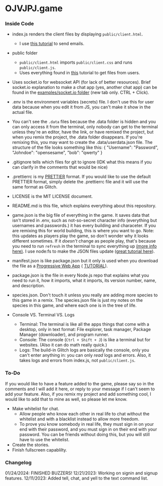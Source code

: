 # OJVJPJ.game

### Inside Code

* index.js renders the client files by displaying `public/client.html`.
  * I use [this tutorial](https://www.w3schools.com/nodejs/nodejs_email.asp) to send emails.
* public folder
  * `public/client.html` imports `public/client.css` and runs `public/client.js`.
  * Uses everything found in [this](https://www.freecodecamp.org/news/upload-files-with-html/) tutorial to get files from users.
* Uses socket.io for websocket API (for lack of better resources). Brief socket.io explanation to make a chat app (yes, another 
chat app) can be found in the [examples/socket.io folder](https://glitch.com/edit/#!/ojvjpj?path=examples%2Fsocket.io%2Fserver.js%3A1%3A0) (new tab only. 
CTRL + Click).
* .env is the environment variables (secrets) file. I don't use this for user data because when you edit it from JS, you can't
make it show in the actual file.
* You can't see the `.data` files because the .data folder is hidden and you can only access it from the terminal, only nobody 
can get to the terminal unless they're an editor, have the link, or have remixed the project, but when you remix the project, 
the .data folder disappears. If you're remixing this, you may want to create the .data/userdata.json file. The structure of the file looks something like this:
{
  "Username": "Password",
  "Johndoe": "opensesame",
  "bob": "qwerty"
}




* .gitignore tells which files for git to ignore (IDK what this means if you can clarify in the comments that would be nice)
* .prettierrc is my [PRETTIER](https://prettier.io) format. If you would like to use the default PRETTIER format, simply delete
the .prettierrc file and it will use the same format as Glitch.
* LICENSE is the MIT LICENSE document.
* README.md is this file, which explains everything about this repository.
* game.json is the big file of everything in the game. It saves data that isn't stored in .env, such as not-so-secret character
info (everything but usernames and passwords.) it has every building and characeter. If you are remixing this for world 
building, this is where you want to go. Note: this updates as players play the game, so don't wonder why it looks different
sometimes. If it *doesn't* change as people play, that's because you need to run `refresh` in the terminal to sync everything 
up 
[(more info here)](https://tinyurl.com/makefswork). I use node:fs to make the JSON files update 
([great tutorial here](https://www.atatus.com/blog/read-write-a-json-file-with-node-js/)).
* manifest.json is like package.json but it only is used when you download the file as a 
[Progressive Web App](https://glitch.com/edit/#!/glitch-hello-installable) (
[TUTORIAL](https://dev.to/developertharun/convert-any-website-into-a-pwa-in-just-3-simple-steps-35pp)).
* package.json is the file in every Node.js repo that explains what you need to run it, how it imports, what it imports, its
version number, name, and description.
* species.json. Don't touch it unless you really are adding more species to this game in a remix. The species.json file is just 
my notes on the species in this game, and where each one is in the tree of life.
* Console VS. Terminal VS. Logs
  * Terminal: The terminal is like all the apps things that come with a desktop, only in text format: File explorer, task 
  manager, Package Manager (downloader), and program runner.
  * Console: The console (`Ctrl + Shift + J`) is like a terminal but for websites. (Also it can do math really quick.)
  * Logs: The build-in Glitch logs are basically the console, only you can't enter anything in: you can only *read* logs and 
  errors. Also, it takes logs and errors from index.js, not `public/client.js`.
### To-Do
If you would like to have a feature added to the game, please say so in the comments and I will add it here, or reply to your
message if I can't seem to add your feature. Also, if you remix my project and add something cool, I would like to add that to
mine as well, so please let me know.
* Make whitelist for chat.
  * Allow people who know each other in real life to chat without the whitelist and with a blacklist instead to allow more freedom.
  * To prove you know somebody in real life, they must sign in on your end with their password, and you must sign in on their end with your password. You can be friends without doing this, but you will still have to use the whitelist.
* Create the stories.
* Finish fullscreen capablilty.


### Changelog
01/24/2024: FINISHED BUZZERS!
12/21/2023: Working on signin and signup features.
12/11/2023: Added tell, chat, and yell to the text command list.